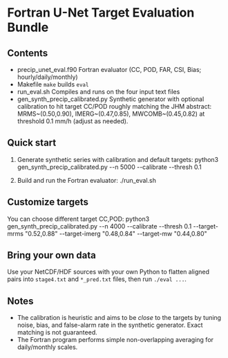 
Fortran U-Net Target Evaluation Bundle
=====================================

Contents
--------
- precip_unet_eval.f90    Fortran evaluator (CC, POD, FAR, CSI, Bias; hourly/daily/monthly)
- Makefile                `make` builds `eval`
- run_eval.sh             Compiles and runs on the four input text files
- gen_synth_precip_calibrated.py
                          Synthetic generator with optional calibration to hit target CC/POD
                          roughly matching the JHM abstract: MRMS~(0.50,0.90), IMERG~(0.47,0.85),
                          MWCOMB~(0.45,0.82) at threshold 0.1 mm/h (adjust as needed).

Quick start
-----------
1) Generate synthetic series with calibration and default targets:
   python3 gen_synth_precip_calibrated.py --n 5000 --calibrate --thresh 0.1

2) Build and run the Fortran evaluator:
   ./run_eval.sh

Customize targets
-----------------
You can choose different target CC,POD:
   python3 gen_synth_precip_calibrated.py --n 4000 --calibrate --thresh 0.1      --target-mrms "0.52,0.88" --target-imerg "0.48,0.84" --target-mw "0.44,0.80"

Bring your own data
-------------------
Use your NetCDF/HDF sources with your own Python to flatten aligned pairs into
`stage4.txt` and `*_pred.txt` files, then run `./eval ...`.

Notes
-----
- The calibration is heuristic and aims to be *close* to the targets by tuning noise,
  bias, and false-alarm rate in the synthetic generator. Exact matching is not guaranteed.
- The Fortran program performs simple non-overlapping averaging for daily/monthly scales.
